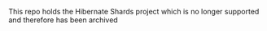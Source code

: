 This repo holds the Hibernate Shards project which is no longer supported and therefore has been archived
